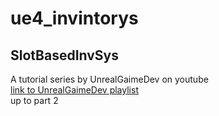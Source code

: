 # ue4_invintorys

## SlotBasedInvSys  
A tutorial series by UnrealGaimeDev on youtube  
[link to UnrealGaimeDev playlist]  
up to part 2  























[link to UnrealGaimeDev playlist]: https://www.youtube.com/playlist?list=PLmKKTERcjTPKEPl0nk48Tpmj-iWmzqo_Q
